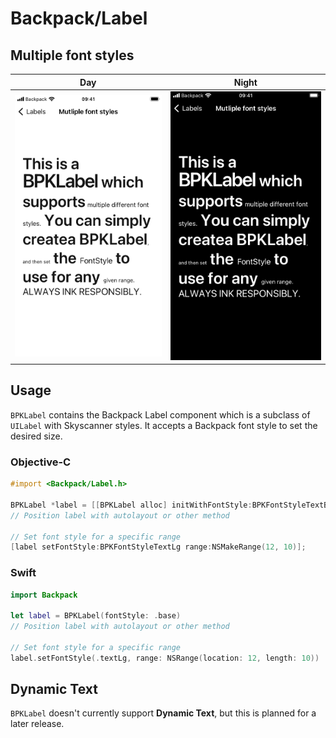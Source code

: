 # Backpack/Label

## Multiple font styles

| Day | Night |
| --- | --- |
| ![iPhone 8 simulator](https://raw.githubusercontent.com/Skyscanner/backpack-ios/main/screenshots/iPhone%208-label___multiple-font-styles_lm.png) |![iPhone 8 simulator - dark mode](https://raw.githubusercontent.com/Skyscanner/backpack-ios/main/screenshots/iPhone%208-label___multiple-font-styles_dm.png) |

## Usage

`BPKLabel` contains the Backpack Label component which is a subclass of `UILabel` with Skyscanner styles. It accepts a Backpack font style to set the desired size.

### Objective-C

```objective-c
#import <Backpack/Label.h>

BPKLabel *label = [[BPKLabel alloc] initWithFontStyle:BPKFontStyleTextBase];
// Position label with autolayout or other method

// Set font style for a specific range
[label setFontStyle:BPKFontStyleTextLg range:NSMakeRange(12, 10)];

```

### Swift

```swift
import Backpack

let label = BPKLabel(fontStyle: .base)
// Position label with autolayout or other method

// Set font style for a specific range
label.setFontStyle(.textLg, range: NSRange(location: 12, length: 10))

```

## Dynamic Text

`BPKLabel` doesn't currently support **Dynamic Text**, but this is planned for a later release.

